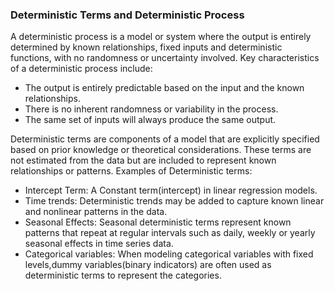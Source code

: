 ### Deterministic Terms and Deterministic Process
A deterministic process is a model or system where the output is entirely determined by known relationships, fixed inputs and deterministic functions, with no randomness or uncertainty involved.
Key characteristics of a deterministic process include:
- The output is entirely predictable based on the input and the known relationships.
- There is no inherent randomness or variability in the process.
- The same set of inputs will always produce the same output.

Deterministic terms are components of a model that are explicitly specified based on prior knowledge or theoretical considerations. These terms are not estimated from the data but are included to represent known relationships or patterns.
Examples of Deterministic terms:
- Intercept Term: A Constant term(intercept) in linear regression models.
- Time trends: Deterministic trends may be added to capture known linear and nonlinear patterns in the data. 
- Seasonal Effects: Seasonal deterministic terms represent known patterns that repeat at regular intervals such as daily, weekly or yearly seasonal effects in time series data.
- Categorical variables: When modeling categorical variables with fixed levels,dummy variables(binary indicators) are often used as deterministic terms to represent the categories.